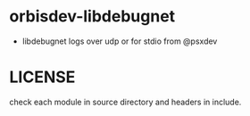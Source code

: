 # orbisdev-libdebugnet
- libdebugnet logs over udp or for stdio from @psxdev



LICENSE
===================
check each module in source directory and headers in include.

